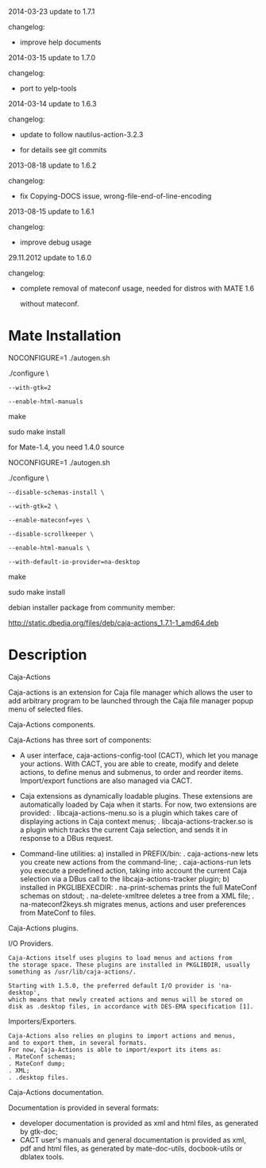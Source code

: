 2014-03-23 update to 1.7.1

changelog:

- improve help documents

2014-03-15 update to 1.7.0

changelog:

- port to yelp-tools

2014-03-14 update to 1.6.3

changelog:

- update to follow nautilus-action-3.2.3

- for details see git commits

2013-08-18 update to 1.6.2

changelog:

- fix Copying-DOCS issue,  wrong-file-end-of-line-encoding

2013-08-15 update to 1.6.1

changelog:

- improve debug usage

29.11.2012 update to 1.6.0

changelog:

- complete removal of mateconf usage, needed for distros with MATE 1.6

  without mateconf.
  
Mate Installation
==================
NOCONFIGURE=1 ./autogen.sh

./configure  \

    --with-gtk=2

    --enable-html-manuals

make

sudo make install


for Mate-1.4, you need 1.4.0 source

NOCONFIGURE=1 ./autogen.sh

./configure  \

	--disable-schemas-install \

	--with-gtk=2 \

    --enable-mateconf=yes \

    --disable-scrollkeeper \

    --enable-html-manuals \

    --with-default-io-provider=na-desktop

make

sudo make install



debian installer package from community member:

http://static.dbedia.org/files/deb/caja-actions_1.7.1-1_amd64.deb

  

Description
==================  
Caja-Actions

  Caja-actions is an extension for Caja file manager which
  allows the user to add arbitrary program to be launched through the
  Caja file manager popup menu of selected files.

Caja-Actions components.

  Caja-Actions has three sort of components:

  - A user interface, caja-actions-config-tool (CACT), which let you
    manage your actions. With CACT, you are able to create, modify and
    delete actions, to define menus and submenus, to order and reorder
    items.
    Import/export functions are also managed via CACT.

  - Caja extensions as dynamically loadable plugins. These extensions
    are automatically loaded by Caja when it starts. For now, two
    extensions are provided:
    . libcaja-actions-menu.so is a plugin which takes care of displaying
      actions in Caja context menus;
    . libcaja-actions-tracker.so is a plugin which tracks the current
      Caja selection, and sends it in response to a DBus request. 

  - Command-line utilities:
    a) installed in PREFIX/bin:
       . caja-actions-new lets you create new actions from the command-line;
       . caja-actions-run lets you execute a predefined action, taking
         into account the current Caja selection via a DBus call to the
         libcaja-actions-tracker plugin;
    b) installed in PKGLIBEXECDIR:
       . na-print-schemas prints the full MateConf schemas on stdout;
       . na-delete-xmltree deletes a tree from a XML file;
       . na-mateconf2keys.sh migrates menus, actions and user preferences from
         MateConf to files.

Caja-Actions plugins.

  I/O Providers.

    Caja-Actions itself uses plugins to load menus and actions from
    the storage space. These plugins are installed in PKGLIBDIR, usually
    something as /usr/lib/caja-actions/.

    Starting with 1.5.0, the preferred default I/O provider is 'na-desktop',
    which means that newly created actions and menus will be stored on
    disk as .desktop files, in accordance with DES-EMA specification [1].

  Importers/Exporters.

    Caja-Actions also relies on plugins to import actions and menus,
    and to export them, in several formats.
    For now, Caja-Actions is able to import/export its items as:
    . MateConf schemas;
    . MateConf dump;
    . XML;
    . .desktop files.

Caja-Actions documentation.

  Documentation is provided in several formats:
  - developer documentation is provided as xml and html files, as generated
    by gtk-doc;
  - CACT user's manuals and general documentation is provided as xml, pdf
    and html files, as generated by mate-doc-utils, docbook-utils or dblatex
    tools.
